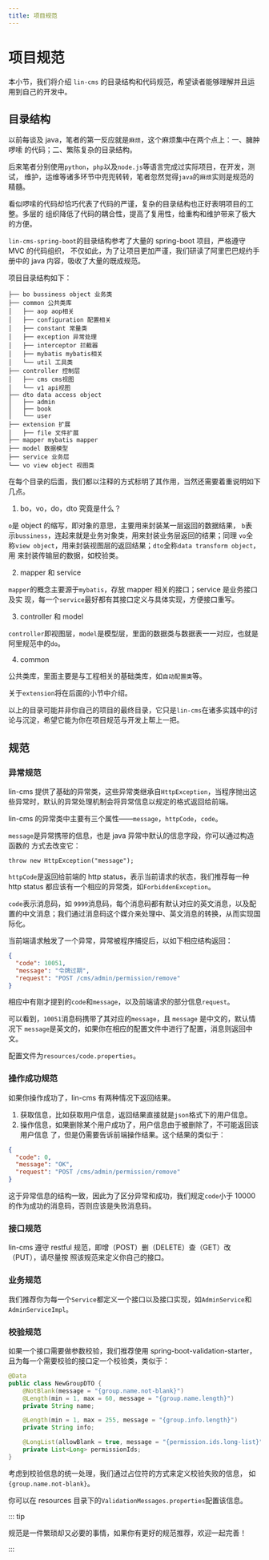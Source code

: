 ```yaml
---
title: 项目规范
---
```


# 项目规范

本小节，我们将介绍 `lin-cms` 的目录结构和代码规范，希望读者能够理解并且运用到自己的开发中。

## 目录结构

以前每谈及 java，笔者的第一反应就是`麻烦`，这个麻烦集中在两个点上：一、臃肿啰嗦
的代码；二、繁陈复杂的目录结构。

后来笔者分别使用`python`，`php`以及`node.js`等语言完成过实际项目，在开发，测试，
维护，运维等诸多环节中兜兜转转，笔者忽然觉得`java`的`麻烦`实则是规范的精髓。

看似啰嗦的代码却恰巧代表了代码的严谨，复杂的目录结构也正好表明项目的工整。多层的
组织降低了代码的耦合性，提高了复用性，给重构和维护带来了极大的方便。

`lin-cms-spring-boot`的目录结构参考了大量的 spring-boot 项目，严格遵守 MVC 的代码组织，
不仅如此，为了让项目更加严谨，我们研读了阿里巴巴规约手册中的 java 内容，吸收了大量的既成规范。

项目目录结构如下：

```
├── bo bussiness object 业务类
├── common 公共类库
│   ├── aop aop相关
│   ├── configuration 配置相关
│   ├── constant 常量类
│   ├── exception 异常处理
│   ├── interceptor 拦截器
│   ├── mybatis mybatis相关
│   └── util 工具类
├── controller 控制层
│   ├── cms cms视图
│   └── v1 api视图
├── dto data access object
│   ├── admin
│   ├── book
│   └── user
├── extension 扩展
│   ├── file 文件扩展
├── mapper mybatis mapper
├── model 数据模型
├── service 业务层
└── vo view object 视图类
```

在每个目录的后面，我们都以注释的方式标明了其作用，当然还需要着重说明如下几点。

1. bo，vo，do，dto 究竟是什么？

`o`是 object 的缩写，即对象的意思，主要用来封装某一层返回的数据结果， `b`表
示`bussiness`，连起来就是业务对象类，用来封装业务层返回的结果；同理 `vo`全
称`view object`，用来封装视图层的返回结果；`dto`全称`data transform object`，用
来封装传输层的数据，如校验类。

2. mapper 和 service

`mapper`的概念主要源于`mybatis`，存放 mapper 相关的接口；service 是业务接口及实
现，每一个`service`最好都有其接口定义与具体实现，方便接口重写。

3. controller 和 model

`controller`即视图层，`model`是模型层，里面的数据类与数据表一一对应，也就是阿里规范中的`do`。

4. common

公共类库，里面主要是与工程相关的基础类库，如`自动配置类`等。

关于`extension`将在后面的小节中介绍。

以上的目录可能并非你自己的项目的最终目录，它只是`lin-cms`在诸多实践中的讨论与沉淀，希望它能为你在项目规范与开发上帮上一把。

## 规范

### 异常规范

lin-cms 提供了基础的异常类，这些异常类继承自`HttpException`，当程序抛出这些异常时，默认的异常处理机制会将异常信息以规定的格式返回给前端。

lin-cms 的异常类中主要有三个属性——`message`，`httpCode`，`code`。

`message`是异常携带的信息，也是 java 异常中默认的信息字段，你可以通过构造函数的
方式去改变它：

```
throw new HttpException("message");
```

`httpCode`是返回给前端的 http status，表示当前请求的状态，我们推荐每一种 http
status 都应该有一个相应的异常类，如`ForbiddenException`。

`code`表示消息码，如 `9999`消息码，每个消息码都有默认对应的英文消息，以及配置的中文消息；我们通过消息码这个媒介来处理中、英文消息的转换，从而实现国际化。

当前端请求触发了一个异常，异常被程序捕捉后，以如下相应结构返回：

```json
{
  "code": 10051,
  "message": "令牌过期",
  "request": "POST /cms/admin/permission/remove"
}
```

相应中有刚才提到的`code`和`message`，以及前端请求的部分信息`request`。

可以看到，`10051`消息码携带了其对应的`message`，且 `message` 是中文的，默认情况下
`message`是英文的，如果你在相应的配置文件中进行了配置，消息则返回中文。

配置文件为`resources/code.properties`。

### 操作成功规范

如果你操作成功了，lin-cms 有两种情况下返回结果。

1. 获取信息，比如获取用户信息，返回结果直接就是`json`格式下的用户信息。
2. 操作信息，如果删除某个用户成功了，用户信息由于被删除了，不可能返回该用户信息
   了，但是仍需要告诉前端操作结果。这个结果的类似于：

```json
{
  "code": 0,
  "message": "OK",
  "request": "POST /cms/admin/permission/remove"
}
```

这于异常信息的结构一致，因此为了区分异常和成功，我们规定`code`小于 10000 的作为成功的消息码，否则应该是失败消息码。

### 接口规范

lin-cms 遵守 restful 规范，即增（POST）删（DELETE）查（GET）改（PUT），请尽量按
照该规范来定义你自己的接口。

### 业务规范

我们推荐你为每一个`Service`都定义一个接口以及接口实现，如`AdminService`和`AdminServiceImpl`。

### 校验规范

如果一个接口需要做参数校验，我们推荐使用 spring-boot-validation-starter，且为每一个需要校验的接口定一个校验类，类似于：

```java
@Data
public class NewGroupDTO {
    @NotBlank(message = "{group.name.not-blank}")
    @Length(min = 1, max = 60, message = "{group.name.length}")
    private String name;

    @Length(min = 1, max = 255, message = "{group.info.length}")
    private String info;

    @LongList(allowBlank = true, message = "{permission.ids.long-list}")
    private List<Long> permissionIds;
}
```

考虑到校验信息的统一处理，我们通过占位符的方式来定义校验失败的信息，
如`{group.name.not-blank}`。

你可以在 resources 目录下的`ValidationMessages.properties`配置该信息。

::: tip

规范是一件繁琐却又必要的事情，如果你有更好的规范推荐，欢迎一起完善！

:::

<RightMenu />
